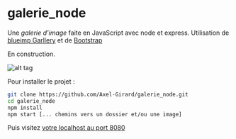 # galerie_node

Une *galerie d'image* faite en JavaScript avec node et express.
Utilisation de [blueimp Garllery](https://blueimp.github.io/Bootstrap-Image-Gallery/) et de [Bootstrap](http://v4-alpha.getbootstrap.com/)


En construction.

![alt tag](https://media.giphy.com/media/UBSQSpyFUSgcE/giphy.gif)

Pour installer le projet :

```bash
git clone https://github.com/Axel-Girard/galerie_node.git
cd galerie_node
npm install
npm start [... chemins vers un dossier et/ou une image]
```

Puis visitez [votre localhost au port 8080](http://127.0.0.1:8080/)
